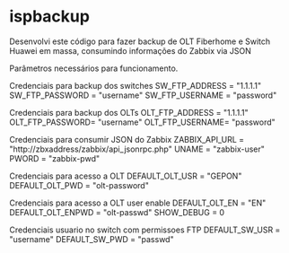 # ispbackup
Desenvolvi este código para fazer backup de OLT Fiberhome e Switch Huawei em massa, consumindo informações do Zabbix via JSON


Parâmetros necessários para funcionamento.



Credenciais para backup dos switches
SW_FTP_ADDRESS  = "1.1.1.1"
SW_FTP_PASSWORD = "username"
SW_FTP_USERNAME = "password"


Credenciais para backup dos OLTs
OLT_FTP_ADDRESS = "1.1.1.1"
OLT_FTP_PASSWORD= "username"
OLT_FTP_USERNAME= "password"

Credenciais para consumir JSON do Zabbix 
ZABBIX_API_URL  = "http://zbxaddress/zabbix/api_jsonrpc.php"
UNAME           = "zabbix-user" 
PWORD           = "zabbix-pwd"


Credenciais para acesso a OLT 
DEFAULT_OLT_USR = "GEPON"
DEFAULT_OLT_PWD = "olt-password"


Credenciais para acesso a OLT user enable 
DEFAULT_OLT_EN = "EN"
DEFAULT_OLT_ENPWD = "olt-passwd"
SHOW_DEBUG      = 0


Credenciais usuario no switch com permissoes FTP 
DEFAULT_SW_USR = "username"
DEFAULT_SW_PWD = "passwd"

